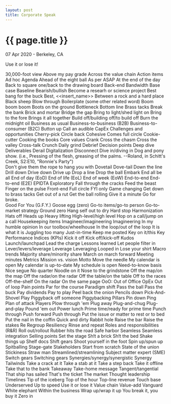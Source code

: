 ```yaml
---
layout: post
title: Corporate Speak
---
```


{{ page.title }}
================

<p class="meta">07 Apr 2020 - Berkeley, CA</p>

Use it or lose it!

30,000-foot view
Above my pay grade
Across the value chain
Action items
Ad hoc
Agenda
Ahead of the eight ball
As per
ASAP
At the end of the day
Back to square one/back to the drawing board
Back-end
Bandwidth
Base case
Baseline
Bearish/bullish
Become a researh or science project
Best bang for the buck
Best, <<insert_name>>
Between a rock and a hard place
Black sheep
Blow through
Boilerplate (some other related word)
Boom boom boom
Boots on the ground
Bottleneck
Bottom line
Brass tacks
Break the bank
Brick and mortar
Bridge the gap
Bring to light/shed light on
Bring to the fore
Brings it all together
Build off/building off/to build off
Burn the midnight oil
Business as usual
Business-to-business (B2B)
Business-to-consumer (B2C)
Button up
Call an audible
CapEx
Challenges and opportunities
Cherry-pick
Circle back
Cohesive
Comes full circle
Cookie-cutter
Cooking the books
Core values
Crank
Cross the chasm
Cross the valley
Cross-talk
Crunch
Daily grind
Debrief
Decision points
Deep dive
Deliverables
Derail
Digitalization
Disconnect
Dive in/diving in
Dog and pony show. (i.e., Pressing of the flesh, greasing of the palms. --Roland, in Schitt's Creek, S2:E10, "Ronnie's Party")  
Don't give them the rope to hang you with
Dovetail
Dove-tail
Down the line
Drill down
Drive down
Drive up
Drop a line
Drop the ball
Embark
End all be all
End of day (EoD)
End of life (EoL)
End of week (EoW)
End-to-end
End-to-end (E2E)
EPIDTA
Exploratory
Fall through the cracks
Feed the beast
Finger on the pulse
Front-end
Full circle
FYI only
Game changing
Get down to brass tacks
Get out of a rut
Get the ball rolling
Give it a minute
Go for broke.  
Good For You (G.F.Y.)
Goose egg (zero)
Go-to items/go-to person
Go-to-market strategy
Ground zero
Hang self out to dry
Hard stop
Harmonization
Hats off
Heads up
Heavy lifting
High-level/high level
Hop on a call/jump on a call
Housekeeping items
Imagineer/imagineering
Imagineering
In my humble opinion
In our toolbox/wheelhouse
In the loop/out of the loop
It is what it is
Juggling too many
Just-in-time
Keep me posted
Key on it/this
Key Performance Indices (KPIs)
Kick it off
Kick off/kick-off
Kudos
Launch/launchpad
Lead the charge
Lessons learned
Let people filter in
Lever/levers/leverage
Leverage
Leveraging
Looped in
Lose your shirt
Macro trends
Majority share/minority share
March on march forward
Meeting minutes
Metrics
Mission vs. vision
Motto
Move the needle
My calendar is open
My calendar is up-to-date
My schedule is open
Need-to-know basis
Nice segue
No quarter
Noodle on it
Nose to the grindstone
Off the map/on the map
Off the radar/on the radar
Off the table/on the table
Off to the races
Off-the-shelf
On the radar
On the same page
OoO: Out of Office
OpEx
Out of loop
Pain points
Par for the course
Paradigm shift
Pass the ball
Pass the buck
Pay dividends
Pay to play
Peel back the onion
Pencils down
Pick-And-Shovel Play
Piggyback off someone
Piggybacking
Pillars
Pin down
Ping
Plan of attack
Players
Plow through 'em
Plug away
Plug-and-chug
Plug-and-play
Pound 'em out
Power lunch
Prime time/ready for prime time
Punch through
Push forward
Push through
Put the issue or matter to rest or to bed
Put the nail in the coffin
Quick and dirty
Rabbit hole
Raise the bar
Raise the stakes
Re
Regroup
Resiliency
Rinse and repeat
Roles and responsibilities (R&R)
Roll out/rollout
Rubber hits the road
Safe harbor
Seamless
Seamless integration
Selling points
Set the stage
Sh!t a brick
Sh!t the bed
Shake things up
Shelf docs
Shift gears
Shoot yourself in the foot
Spin up/spun up
Spitballing
Stage-gate
Stakeholders
Start from scratch
State of the union
Stickiness
Straw man
Streamlined/streamlining
Subject matter expert (SME)
Switch gears
Switching gears
Synergies/synergy/synergistic
Synergy
Tailwinds
Take a crack at it
Take a stab at it
Take a step back
Take it offline
Take that to the bank
Takeaway
Take-home message
Tangent/tangential
That ship has sailed
That's the ticket
The market
Thought leadership
Timelines
Tip of the iceberg
Top of the hour
Top-line revenue
Touch base
Underserved
Up to speed
Use it or lose it
Value chain
Value-add
Vanguard
White elephant
Within the business
Wrap up/wrap it up
You break it, you buy it
Zero in